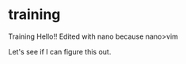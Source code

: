 # training
Training
Hello!!  Edited with nano because nano>vim


Let's see if I can figure this out.